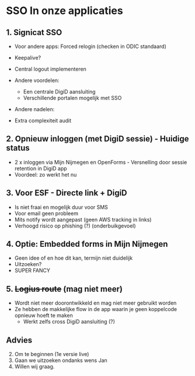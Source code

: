 # SSO In onze applicaties

## 1. Signicat SSO
- Voor andere apps: Forced relogin (checken in ODIC standaard)
- Keepalive?
- Central logout implementeren

- Andere voordelen:
  - Een centrale DigiD aansluiting
  - Verschillende portalen mogelijk met SSO

- Andere nadelen:
 - Extra complexiteit audit


## 2. Opnieuw inloggen (met DigiD sessie) - Huidige status
- 2 x inloggen via Mijn Nijmegen en OpenForms - Versnelling door sessie retention in DigiD app
- Voordeel: zo werkt het nu

## 3. Voor ESF - Directe link + DigiD
- Is niet fraai en mogelijk duur voor SMS
- Voor email geen probleem
- Mits notify wordt aangepast (geen AWS tracking in links)
- Verhoogd risico op phishing (?) (onderbuikgevoel)

## 4. Optie: Embedded forms in Mijn Nijmegen
- Geen idee of en hoe dit kan, termijn niet duidelijk
- Uitzoeken?
- SUPER FANCY

## 5. ~~Logius route~~ (mag niet meer)
- Wordt niet meer doorontwikkeld en mag niet meer gebruikt worden
- Ze hebben de makkelijke flow in de app waarin je geen koppelcode opnieuw hoeft te maken 
  - Werkt zelfs cross DigiD aansluiting (?)


## Advies
2. Om te beginnen (1e versie live)
1. Gaan we uitzoeken ondanks wens Jan
4. Willen wij graag.